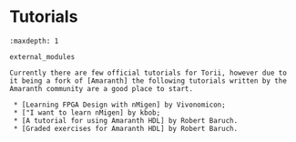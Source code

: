 # Tutorials

```{toctree}
:maxdepth: 1

external_modules
```

```{todo}
Currently there are few official tutorials for Torii, however due to it being a fork of [Amaranth] the following tutorials written by the Amaranth community are a good place to start.

 * [Learning FPGA Design with nMigen] by Vivonomicon;
 * ["I want to learn nMigen] by kbob;
 * [A tutorial for using Amaranth HDL] by Robert Baruch.
 * [Graded exercises for Amaranth HDL] by Robert Baruch.
```

[Amaranth]: https://github.com/amaranth-lang/amaranth
[Learning FPGA Design with nMigen]: https://vivonomicon.com/2020/04/14/learning-fpga-design-with-nmigen/
["I want to learn nMigen]: https://github.com/kbob/nmigen-examples
[A tutorial for using Amaranth HDL]: https://github.com/robertbaruch/amaranth-tutorial
[Graded exercises for Amaranth HDL]: https://github.com/robertbaruch/amaranth-exercises
